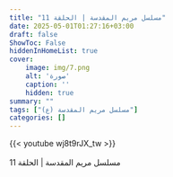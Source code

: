 ```yaml
---
title: "مسلسل مريم المقدسة | الحلقة 11"
date: 2025-05-01T01:27:16+03:00
draft: false
ShowToc: False
hiddenInHomeList: true
cover:
    image: img/7.png
    alt: 'صورة'
    caption: ''
    hidden: true
summary: ""
tags: ["مسلسل مريم المقدسة (ع)"]
categories: []
---
```


{{< youtube wj8t9rJX_tw >}}  
<br>
مسلسل مريم المقدسة | الحلقة 11
